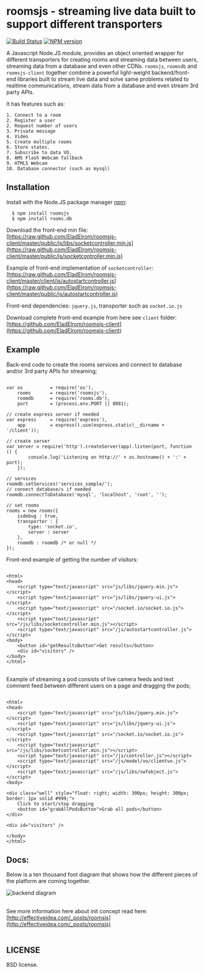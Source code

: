 # roomsjs - streaming live data built to support different transporters

[![Build Status](https://secure.travis-ci.org/EladElrom/roomsjs-client.png)](http://travis-ci.org/EladElrom/roomsjs-client)
[![NPM version](https://badge.fury.io/js/roomsjs.png)](http://badge.fury.io/js/roomsjs)

A Javascript Node.JS module, provides an object oriented wrapper for different transporters for creating rooms and streaming data between users, streaming data from a database and even other CDNs.
`roomsjs`, `roomsdb` and `roomsjs-client` together combine a powerful light-weight backend/front-end libraries built to stream live data and solve same problems related to realtime communications, stream data from a database and even stream 3rd party APIs.

It has features such as:

    1. Connect to a room
    2. Register a user
    2. Request number of users
    3. Private message
    4. Video
    5. Create multiple rooms
    6. Store states.
    7. Subscribe to data VO.
    8. AMS Flash Webcam fallback
    9. HTML5 Webcam
    10. Database connector (such as mysql)

## Installation

  Install with the Node.JS package manager [npm](http://travis-ci.org/EladElrom/roomsjs-client):

      $ npm install roomsjs
      $ npm install rooms.db

Download the front-end min file:
[https://raw.github.com/EladElrom/roomsjs-client/master/public/js/libs/socketcontroller.min.js](https://raw.github.com/EladElrom/roomsjs-client/master/public/js/socketcontroller.min.js)

Example of front-end implementation of `socketcontroller`:
[https://raw.github.com/EladElrom/roomsjs-client/master/client/js/autostartcontroller.js](https://raw.github.com/EladElrom/roomsjs-client/master/public/js/autostartcontroller.js)

Front-end dependencies: `jquery.js`, transporter such as `socket.io.js`

Download complete front-end example from here see `client` folder:
[https://github.com/EladElrom/roomsjs-client](https://github.com/EladElrom/roomsjs-client)

## Example

Back-end code to create the rooms services and connect to database and/or 3rd party APIs for streaming;

<pre lang="javascript"><code>
var os          = require('os'),
    rooms       = require('roomsjs'),
    roomdb      = require('rooms.db'),
    port        = (process.env.PORT || 8081);

// create express server if needed
var express     = require('express'),
    app         = express().use(express.static(__dirname + '/client'));

// create server
var server = require('http').createServer(app).listen(port, function () {
        console.log('Listening on http://' + os.hostname() + ':' + port);
    });

// services
roomdb.setServices('services_sample/');
// connect database/s if needed
roomdb.connectToDatabase('mysql', 'localhost', 'root', '');

// set rooms
rooms = new rooms({
    isdebug : true,
    transporter : {
        type: 'socket.io',
        server : server
    },
    roomdb : roomdb /* or null */
});
</code></pre>

Front-end example of getting the number of visitors:

<pre lang="html">
<code>
&#60;html&#62;
&#60;head&#62;
    &#60;script type="text/javascript" src="js/libs/jquery.min.js"&#62;&#60;/script&#62;
    &#60;script type="text/javascript" src="js/libs/jquery-ui.js"&#62;&#60;/script&#62;
    &#60;script type="text/javascript" src="/socket.io/socket.io.js"&#62;&#60;/script&#62;
    &#60;script type="text/javascript" src="/js/libs/socketcontroller.min.js"&#62;&#60;/script&#62;
    &#60;script type="text/javascript" src="/js/autostartcontroller.js"&#62;&#60;/script&#62;
&#60;body&#62;
    &#60;button id="getResultsButton"&#62;Get results&#60;/button&#62;
    &#60;div id="visitors" /&#62;
&#60;/body&#62;
&#60;/html&#62;
</code>
</pre>

Example of streaming a pod consists of live camera feeds and text comment feed between different users on a page and dragging the pods;

<pre lang="html"><code>
&#60;html&#62;
&#60;head&#62;
    &#60;script type="text/javascript" src="js/libs/jquery.min.js"&#62;&#60;/script&#62;
    &#60;script type="text/javascript" src="js/libs/jquery-ui.js"&#62;&#60;/script&#62;
    &#60;script type="text/javascript" src="/socket.io/socket.io.js"&#62;&#60;/script&#62;
    &#60;script type="text/javascript" src="/js/libs/socketcontroller.min.js"&#62;&#60;/script&#62;
    &#60;script type="text/javascript" src="/js/controller.js"&#62;&#60;/script&#62;
    &#60;script type="text/javascript" src="/js/model/vo/clientvo.js"&#62;&#60;/script&#62;
    &#60;script type="text/javascript" src="/js/libs/swfobject.js"&#62;&#60;/script&#62;
&#60;body&#62;

&#60;div class="well" style="float: right; width: 300px; height: 300px; border: 1px solid #999;"&#62;
    Click to start/stop dragging
    &#60;button id="grabAllPodsButton"&#62;Grab all pods&#60;/button&#62;
&#60;/div&#62;

&#60;div id="visitors" /&#62;

&#60;/body&#62;
&#60;/html&#62;
</code></pre>

## Docs:

Below is a ten thousand foot diagram that shows how the different pieces of the platform are coming together.

![backend diagram](https://raw.github.com/EladElrom/poet/ei-pages/effectiveidea/public/images/roomsjs-diagram1.png)
<br><br>

See more information here about init concept read here: [http://effectiveidea.com/_posts/roomsjs](http://effectiveidea.com/_posts/roomsjs)
<br><br>

## LICENSE

BSD license.

